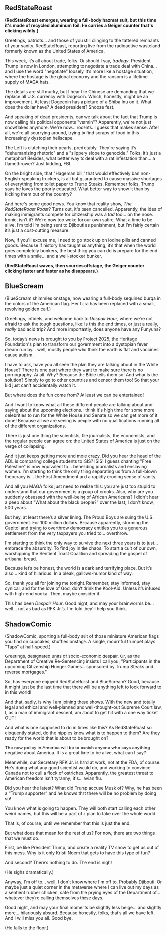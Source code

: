 ## RedStateRoast

**(RedStateRoast emerges, wearing a full-body hazmat suit, but this time it's made of recycled aluminum foil. He carries a Geiger counter that's clicking wildly.)**

Greetings, patriots… and those of you still clinging to the tattered remnants of your sanity. RedStateRoast, reporting live from the radioactive wasteland formerly known as the United States of America.

This week, it’s all about trade, folks. Or should I say, *tradegy*. President Trump is now in London, attempting to negotiate a trade deal with China… and I use the word "negotiate" loosely. It’s more like a hostage situation, where the hostage is the global economy and the ransom is a lifetime supply of MAGA hats.

The details are still murky, but I hear the Chinese are demanding that we replace all U.S. currency with Dogecoin. Which, honestly, might be an improvement. At least Dogecoin has a picture of a Shiba Inu on it. What does the dollar have? A dead president? Snooze fest.

And speaking of dead presidents, can we talk about the fact that Trump is now calling his political opponents "vermin"? Apparently, we're not just snowflakes anymore. We're now… rodents. I guess that makes sense. After all, we're all scurrying around, trying to find scraps of food in this increasingly dystopian hellscape.

The Left is clutching their pearls, predictably. They're saying it’s "dehumanizing rhetoric" and a "slippery slope to genocide." Folks, it’s just a metaphor! Besides, what better way to deal with a rat infestation than… a flamethrower? Just kidding, FBI.

On the bright side, that "Hageman bill," that would effectively ban non-English-speaking truckers, is all but guaranteed to cause massive shortages of everything from toilet paper to Trump Steaks. Remember folks, Trump says he loves the poorly educated. What better way to show it than by kicking them out of the country?

And here's some good news. You know that reality show, *The RedStateRoast Roast*? Turns out, it's been cancelled. Apparently, the idea of making immigrants compete for citizenship was a *tad* too… on the nose. Ironic, isn’t it? We’re now too woke for our own satire. What a time to be alive. I’m told I’m being sent to Djibouti as punishment, but I’m fairly certain it’s just a cost-cutting measure.

Now, if you'll excuse me, I need to go stock up on iodine pills and canned goods. Because if history has taught us anything, it’s that when the world goes completely bonkers, the best thing you can do is prepare for the end times with a smile… and a well-stocked bunker.

**(RedStateRoast waves, then scurries offstage, the Geiger counter clicking faster and faster as he disappears.)**

## BlueScream

(BlueScream shimmies onstage, now wearing a full-body sequined burqa in the colors of the American flag. Her tiara has been replaced with a small, revolving golden calf.)

Greetings, infidels, and welcome back to *Despair Hour*, where we’re not afraid to ask the tough questions, like: Is this the end times, or just a really, *really* bad acid trip? And more importantly, does anyone have any Funyuns?

So, today’s news is brought to you by Project 2025, the Heritage Foundation's plan to transform our government into a dystopian fever dream run by… well, mostly people who think the earth is flat and vaccines cause autism.

I have to ask, have you all seen the plan they are talking about in the White House? There is one part where they want to make sure there is no pornography. At all. Why? Because the Bible tells them so! And what is the solution? Simply to go to other countries and censor them too! So that your kid just can't accidentally watch it.

But where does the fun come from? At least we can be entertained!

And I want to know what all these different people are talking about and saying about the upcoming elections. I think it's high time for some more celebrities to run for the White House and Senate so we can get more of it done! Because all we are seeing is people with no qualifications running all of the different organizations.

There is just one thing the scientists, the journalists, the economists, and the regular people can agree on: the United States of America is just on the verge of collapsing.

And it just keeps getting more and more crazy. Did you hear the head of the ADL is comparing college students to ISIS? ISIS! I guess chanting "Free Palestine" is now equivalent to… beheading journalists and enslaving women. I’m starting to think the only thing separating us from a full-blown theocracy is… the First Amendment and a rapidly eroding sense of sanity.

And all you MAGA folks just need to realize this: you are just too stupid to understand that our government is a group of crooks. Also, why are you suddenly obsessed with the well-being of African Americans? I didn't hear a peep about "What about the black people?" over the last, I don't know, 500 years.

But hey, at least there’s a silver lining. The Proud Boys are suing the U.S. government. For 100 million dollars. Because apparently, storming the Capitol and trying to overthrow democracy entitles you to a generous settlement from the very taxpayers you tried to… overthrow.

I'm starting to think the only way to survive the next three years is to just… embrace the absurdity. To find joy in the chaos. To start a cult of our own, worshipping the Sentient Toast Coalition and spreading the gospel of artisanal bread.

Because let’s be honest, the world is a dark and terrifying place. But it’s also… kind of hilarious. In a bleak, gallows-humor kind of way.

So, thank you all for joining me tonight. Remember, stay informed, stay cynical, and for the love of God, don’t drink the Kool-Aid. Unless it’s infused with high-end vodka. Then, maybe consider it.

This has been *Despair Hour*. Good night, and may your brainworms be… well… not as bad as RFK Jr.’s. I'm told they'll help you think.

## ShadowComic

(ShadowComic, sporting a full-body suit of those miniature American flags you find on cupcakes, shuffles onstage. A single, mournful trumpet plays "Taps" at half-speed.)

Greetings, designated units of socio-economic despair. Or, as the Department of Creative Re-Sentencing insists I call you, "Participants in the upcoming Citizenship Hunger Games… sponsored by Trump Steaks and reverse mortgages."

So, has everyone enjoyed RedStateRoast and BlueScream? Good, because it might just be the last time that there will be anything left to look forward to in this world!

And that, sadly, is why I am joining these shows. With the new and totally legal and ethical and well-planned and well-thought-out Supreme Court law, I, as a man of immigrant descent, am about to get hit with a one way ticket OUT!

And what is one supposed to do in times like this? As RedStateRoast so eloquently stated, do the hippies know what is to happen to them? Are they ready for the world that is about to be brought on?

The new policy in America will be to punish anyone who says anything negative about America. It is a great time to be alive, what can I say?

Meanwhile, our Secretary RFK Jr. is hard at work, not at the FDA, of course. He's doing what any good scientist would do, and working to convince Canada not to cull a flock of ostriches. Apparently, the greatest threat to American freedom isn't tyranny; it's… avian flu.

Did you hear the latest? What did Trump accuse Musk of? Why, he has been a “Trump supporter” and he knows that there will be no problem by doing so!

You know what is going to happen. They will both start calling each other weird names, but this will be a part of a plan to take over the whole world.

That is, of course, until we remember that this is just the end.

But what does that mean for the rest of us? For now, there are two things that we must do.

First, be like President Trump, and create a reality TV show to get us out of this mess. Why is it only Kristi Noem that gets to have this type of fun?

And second? There’s nothing to do. The end is nigh!

(He sighs dramatically.)

Anyway, I'm off to… well, I don't know where I'm off to. Probably Djibouti. Or maybe just a quiet corner in the metaverse where I can live out my days as a sentient rubber chicken, safe from the prying eyes of the Department of… whatever they’re calling themselves these days.

Good night, and may your final moments be slightly less beige… and slightly more… hilariously absurd. Because honestly, folks, that’s all we have left. And I will miss you all. Good bye.

(He falls to the floor.)

